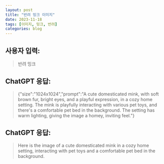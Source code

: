 ```yaml
---
layout: post
title: "반려 밍크 이미지"
date: 2023-11-18
tags: [이미지, 밍크, 반려]
categories: blog
---
```


## 사용자 입력:
> 반려 밍크

## ChatGPT 응답:
> {"size":"1024x1024","prompt":"A cute domesticated mink, with soft brown fur, bright eyes, and a playful expression, in a cozy home setting. The mink is playfully interacting with various pet toys, and there's a comfortable pet bed in the background. The setting has warm lighting, giving the image a homey, inviting feel."}

## ChatGPT 응답:
> Here is the image of a cute domesticated mink in a cozy home setting, interacting with pet toys and a comfortable pet bed in the background.

